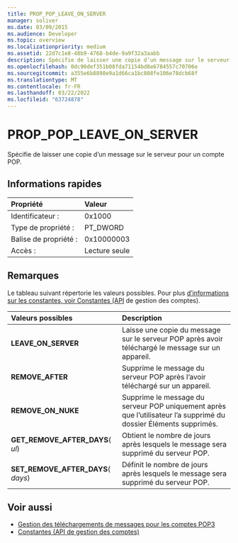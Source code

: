 ```yaml
---
title: PROP_POP_LEAVE_ON_SERVER
manager: soliver
ms.date: 03/09/2015
ms.audience: Developer
ms.topic: overview
ms.localizationpriority: medium
ms.assetid: 22d7c1e8-48b9-4768-b4de-9a9f32a3aabb
description: Spécifie de laisser une copie d’un message sur le serveur pour un compte POP.
ms.openlocfilehash: 0dc90def351b08fda71154bd8e6784557c70706e
ms.sourcegitcommit: a355e6b8898e9a1d66ca1bc808fe106e78dcb68f
ms.translationtype: MT
ms.contentlocale: fr-FR
ms.lasthandoff: 03/22/2022
ms.locfileid: "63724878"
---
```

# <a name="prop_pop_leave_on_server"></a>PROP_POP_LEAVE_ON_SERVER

Spécifie de laisser une copie d’un message sur le serveur pour un compte POP.
  
## <a name="quick-info"></a>Informations rapides

|Propriété |Valeur |
|:-----|:-----|
|Identificateur :  <br/> |0x1000  <br/> |
|Type de propriété :  <br/> |PT_DWORD  <br/> |
|Balise de propriété :  <br/> |0x10000003  <br/> |
|Accès :  <br/> |Lecture seule  <br/> |
   
## <a name="remarks"></a>Remarques

Le tableau suivant répertorie les valeurs possibles. Pour plus [d’informations sur les constantes, voir Constantes (API](constants-account-management-api.md) de gestion des comptes). 
  
|**Valeurs possibles**|**Description**|
|:-----|:-----|
|**LEAVE_ON_SERVER** <br/> |Laisse une copie du message sur le serveur POP après avoir téléchargé le message sur un appareil. |
|**REMOVE_AFTER** <br/> |Supprime le message du serveur POP après l’avoir téléchargé sur un appareil. |
|**REMOVE_ON_NUKE** <br/> |Supprime le message du serveur POP uniquement après que l’utilisateur l’a supprimé du dossier Éléments supprimés. |
|**GET_REMOVE_AFTER_DAYS**( _ul_)  <br/> |Obtient le nombre de jours après lesquels le message sera supprimé du serveur POP. |
|**SET_REMOVE_AFTER_DAYS**( _days_)  <br/> |Définit le nombre de jours après lesquels le message sera supprimé du serveur POP. |
   
## <a name="see-also"></a>Voir aussi

- [Gestion des téléchargements de messages pour les comptes POP3](managing-message-downloads-for-pop3-accounts.md) 
- [Constantes (API de gestion des comptes)](constants-account-management-api.md)

